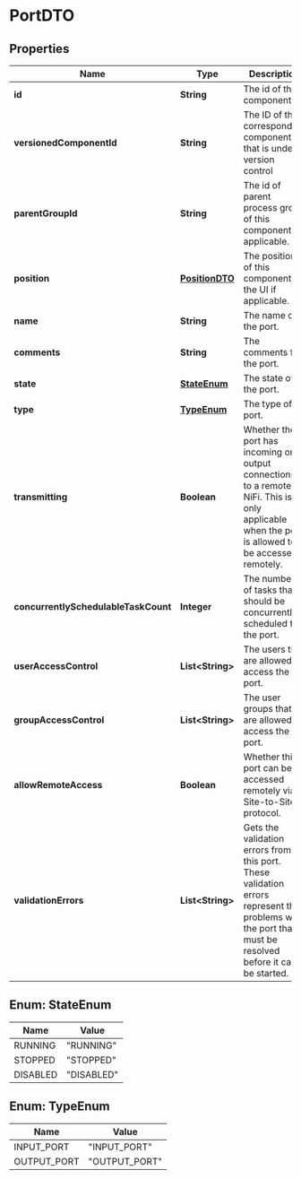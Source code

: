
# PortDTO

## Properties
Name | Type | Description | Notes
------------ | ------------- | ------------- | -------------
**id** | **String** | The id of the component. |  [optional]
**versionedComponentId** | **String** | The ID of the corresponding component that is under version control |  [optional]
**parentGroupId** | **String** | The id of parent process group of this component if applicable. |  [optional]
**position** | [**PositionDTO**](PositionDTO.md) | The position of this component in the UI if applicable. |  [optional]
**name** | **String** | The name of the port. |  [optional]
**comments** | **String** | The comments for the port. |  [optional]
**state** | [**StateEnum**](#StateEnum) | The state of the port. |  [optional]
**type** | [**TypeEnum**](#TypeEnum) | The type of port. |  [optional]
**transmitting** | **Boolean** | Whether the port has incoming or output connections to a remote NiFi. This is only applicable when the port is allowed to be accessed remotely. |  [optional]
**concurrentlySchedulableTaskCount** | **Integer** | The number of tasks that should be concurrently scheduled for the port. |  [optional]
**userAccessControl** | **List&lt;String&gt;** | The users that are allowed to access the port. |  [optional]
**groupAccessControl** | **List&lt;String&gt;** | The user groups that are allowed to access the port. |  [optional]
**allowRemoteAccess** | **Boolean** | Whether this port can be accessed remotely via Site-to-Site protocol. |  [optional]
**validationErrors** | **List&lt;String&gt;** | Gets the validation errors from this port. These validation errors represent the problems with the port that must be resolved before it can be started. |  [optional]


<a name="StateEnum"></a>
## Enum: StateEnum
Name | Value
---- | -----
RUNNING | &quot;RUNNING&quot;
STOPPED | &quot;STOPPED&quot;
DISABLED | &quot;DISABLED&quot;


<a name="TypeEnum"></a>
## Enum: TypeEnum
Name | Value
---- | -----
INPUT_PORT | &quot;INPUT_PORT&quot;
OUTPUT_PORT | &quot;OUTPUT_PORT&quot;



